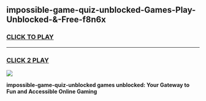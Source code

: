 
## impossible-game-quiz-unblocked-Games-Play-Unblocked-&-Free-f8n6x
<h3>
<a href="https://premium76.site?title=impossible-game-quiz-unblocked&ref=24A">CLICK TO PLAY</a></h3>
<hr>

<h3>
<a href="https://premium76.site?title=impossible-game-quiz-unblocked&ref=24A">CLICK 2 PLAY</a>
  
</h3>

<a href="https://premium76.site?title=impossible-game-quiz-unblocked&ref=24A"><img src="https://clearcache.store/games.png"></a>


**impossible-game-quiz-unblocked games unblocked: Your Gateway to Fun and Accessible Online Gaming**
